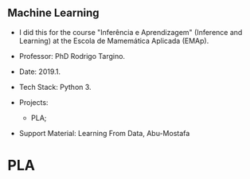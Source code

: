 Machine Learning  
---

 + I did this for the course "Inferência e Aprendizagem" (Inference and Learning) at the Escola de Mamemática Aplicada (EMAp). 
 
 + Professor: PhD Rodrigo Targino.

 + Date: 2019.1.

 + Tech Stack: Python 3.

 + Projects: 
   - PLA; 
   
 + Support Material: Learning From Data, Abu-Mostafa

# PLA
